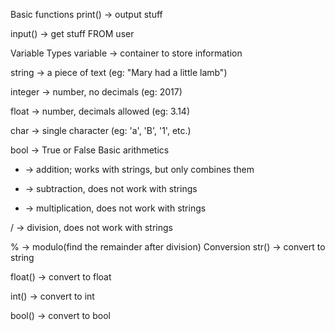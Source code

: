 Basic functions
print() -> output stuff

input() -> get stuff FROM user

Variable Types
variable -> container to store information

string -> a piece of text (eg: "Mary had a little lamb")

integer -> number, no decimals (eg: 2017)

float -> number, decimals allowed (eg: 3.14)

char -> single character (eg: 'a', 'B', '1', etc.)

bool -> True or False
Basic arithmetics
+ -> addition; works with strings, but only combines them

- -> subtraction, does not work with strings

* -> multiplication, does not work with strings

/ -> division, does not work with strings

% -> modulo(find the remainder after division)
Conversion
str() -> convert to string

float() -> convert to float

int() -> convert to int

bool() -> convert to bool
